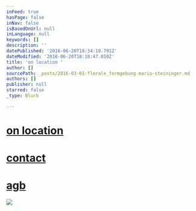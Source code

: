 ```yaml
---
inFeed: true
hasPage: false
inNav: false
isBasedOnUrl: null
inLanguage: null
keywords: []
description: ''
datePublished: '2016-06-20T18:34:10.791Z'
dateModified: '2016-06-20T18:18:47.010Z'
title: 'on location '
author: []
sourcePath: _posts/2016-03-01-florale_formgebung-mario-steininger.md
authors: []
publisher: null
starred: false
_type: Blurb

---
```

# [on location ][0]

# [contact][1]

# [agb][2]
![](https://the-grid-user-content.s3-us-west-2.amazonaws.com/7fb94107-0fc2-4c24-9dea-9723dca3b6d8.jpg)

[0]: https://thegrid.ai/mariosteininger/a7a1c25c-f760-4f7d-a58b-78953020024a/
[1]: https://thegrid.ai/mariosteininger/2bfded09-8e7c-4ea3-91c2-10f185c24950/
[2]: https://thegrid.ai/mariosteininger/46ab1528-8255-4867-8755-cb94b75ec158/